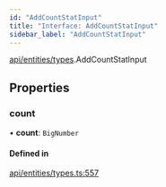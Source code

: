 ```yaml
---
id: "AddCountStatInput"
title: "Interface: AddCountStatInput"
sidebar_label: "AddCountStatInput"
---
```


[api/entities/types](../../../../../modules/API/Entities/Types/Types.md).AddCountStatInput

## Properties

### count

• **count**: `BigNumber`

#### Defined in

[api/entities/types.ts:557](https://github.com/PolymeshAssociation/polymesh-sdk/blob/f8a937f04/src/api/entities/types.ts#L557)
